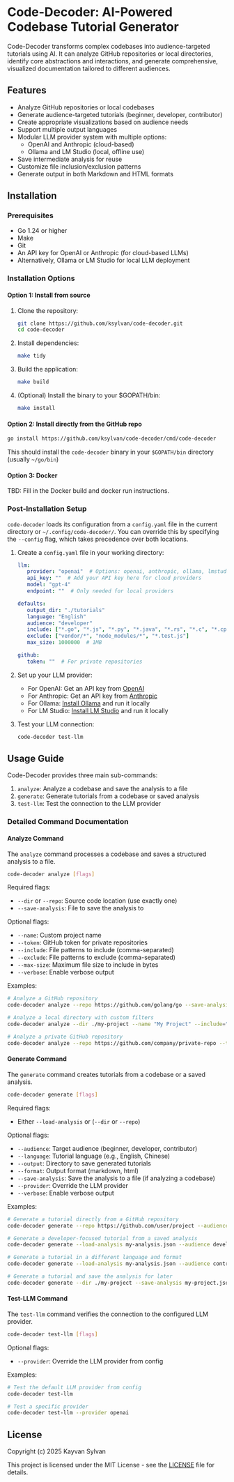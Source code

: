 # Code-Decoder: AI-Powered Codebase Tutorial Generator

Code-Decoder transforms complex codebases into audience-targeted tutorials using AI. It can analyze GitHub repositories or local directories, identify core abstractions and interactions, and generate comprehensive, visualized documentation tailored to different audiences.

## Features

- Analyze GitHub repositories or local codebases
- Generate audience-targeted tutorials (beginner, developer, contributor)
- Create appropriate visualizations based on audience needs
- Support multiple output languages
- Modular LLM provider system with multiple options:
  - OpenAI and Anthropic (cloud-based)
  - Ollama and LM Studio (local, offline use)
- Save intermediate analysis for reuse
- Customize file inclusion/exclusion patterns
- Generate output in both Markdown and HTML formats

## Installation

### Prerequisites

- Go 1.24 or higher
- Make
- Git
- An API key for OpenAI or Anthropic (for cloud-based LLMs)
- Alternatively, Ollama or LM Studio for local LLM deployment

### Installation Options

#### Option 1: Install from source

1. Clone the repository:

   ```bash
   git clone https://github.com/ksylvan/code-decoder.git
   cd code-decoder
   ```

2. Install dependencies:

   ```bash
   make tidy
   ```

3. Build the application:

   ```bash
   make build
   ```

4. (Optional) Install the binary to your $GOPATH/bin:

   ```bash
   make install
   ```

#### Option 2: Install directly from the GitHub repo

   ```bash
   go install https://github.com/ksylvan/code-decoder/cmd/code-decoder
   ```

This should install the `code-decoder` binary in your  `$GOPATH/bin` directory (usually `~/go/bin`)

#### Option 3: Docker

TBD: Fill in the Docker build and docker run instructions.

### Post-Installation Setup

`code-decoder` loads its configuration from a `config.yaml` file in the current directory or `~/.config/code-decoder/`. You can override this by specifying the `--config` flag, which takes precedence over both locations.

1. Create a `config.yaml` file in your working directory:

   ```yaml
   llm:
      provider: "openai"  # Options: openai, anthropic, ollama, lmstudio
      api_key: ""  # Add your API key here for cloud providers
      model: "gpt-4"
      endpoint: ""  # Only needed for local providers

   defaults:
      output_dir: "./tutorials"
      language: "English"
      audience: "developer"
      include: ["*.go", "*.js", "*.py", "*.java", "*.rs", "*.c", "*.cpp", "*.h"]
      exclude: ["vendor/*", "node_modules/*", "*.test.js"]
      max_size: 1000000  # 1MB

   github:
      token: ""  # For private repositories
   ```

2. Set up your LLM provider:
   - For OpenAI: Get an API key from [OpenAI](https://platform.openai.com/api-keys)
   - For Anthropic: Get an API key from [Anthropic](https://console.anthropic.com/)
   - For Ollama: [Install Ollama](https://ollama.ai/) and run it locally
   - For LM Studio: [Install LM Studio](https://lmstudio.ai/) and run it locally

3. Test your LLM connection:

   ```bash
   code-decoder test-llm
   ```

## Usage Guide

Code-Decoder provides three main sub-commands:

1. `analyze`: Analyze a codebase and save the analysis to a file
2. `generate`: Generate tutorials from a codebase or saved analysis
3. `test-llm`: Test the connection to the LLM provider

### Detailed Command Documentation

#### Analyze Command

The `analyze` command processes a codebase and saves a structured analysis to a file.

```bash
code-decoder analyze [flags]
```

Required flags:

- `--dir` or `--repo`: Source code location (use exactly one)
- `--save-analysis`: File to save the analysis to

Optional flags:

- `--name`: Custom project name
- `--token`: GitHub token for private repositories
- `--include`: File patterns to include (comma-separated)
- `--exclude`: File patterns to exclude (comma-separated)
- `--max-size`: Maximum file size to include in bytes
- `--verbose`: Enable verbose output

Examples:

```bash
# Analyze a GitHub repository
code-decoder analyze --repo https://github.com/golang/go --save-analysis golang-analysis.json

# Analyze a local directory with custom filters
code-decoder analyze --dir ./my-project --name "My Project" --include="*.go,*.js" --exclude="test/*,vendor/*" --save-analysis my-analysis.json

# Analyze a private GitHub repository
code-decoder analyze --repo https://github.com/company/private-repo --token $GITHUB_TOKEN --save-analysis private-analysis.json
```

#### Generate Command

The `generate` command creates tutorials from a codebase or a saved analysis.

```bash
code-decoder generate [flags]
```

Required flags:

- Either `--load-analysis` or (`--dir` or `--repo`)

Optional flags:

- `--audience`: Target audience (beginner, developer, contributor)
- `--language`: Tutorial language (e.g., English, Chinese)
- `--output`: Directory to save generated tutorials
- `--format`: Output format (markdown, html)
- `--save-analysis`: Save the analysis to a file (if analyzing a codebase)
- `--provider`: Override the LLM provider
- `--verbose`: Enable verbose output

Examples:

```bash
# Generate a tutorial directly from a GitHub repository
code-decoder generate --repo https://github.com/user/project --audience beginner

# Generate a developer-focused tutorial from a saved analysis
code-decoder generate --load-analysis my-analysis.json --audience developer --output ./dev-docs

# Generate a tutorial in a different language and format
code-decoder generate --load-analysis my-analysis.json --audience contributor --language Chinese --format html --output ./zh-docs

# Generate a tutorial and save the analysis for later
code-decoder generate --dir ./my-project --save-analysis my-project.json --audience beginner
```

#### Test-LLM Command

The `test-llm` command verifies the connection to the configured LLM provider.

```bash
code-decoder test-llm [flags]
```

Optional flags:

- `--provider`: Override the LLM provider from config

Examples:

```bash
# Test the default LLM provider from config
code-decoder test-llm

# Test a specific provider
code-decoder test-llm --provider openai
```

## License

Copyright (c) 2025 Kayvan Sylvan

This project is licensed under the MIT License - see the [LICENSE](LICENSE) file for details.
